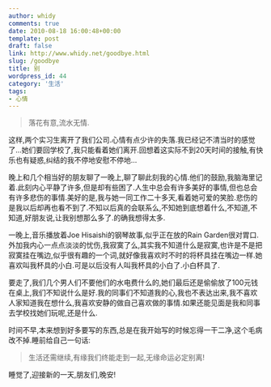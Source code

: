 ```yaml
---
author: whidy
comments: true
date: 2010-08-18 16:00:48+00:00
template: post
draft: false
link: http://www.whidy.net/goodbye.html
slug: /goodbye
title: 别
wordpress_id: 44
category: '生活'
tags:
- 心情
---
```


<blockquote>落花有意,流水无情.</blockquote>


这样,两个实习生离开了我们公司.心情有点少许的失落.我已经记不清当时的感觉了...她们要回学校了,我只能看着她们离开.回想着这实际不到20天时间的接触,有快乐也有疑惑,纠结的我不停地安慰不停地...

晚上和几个相当好的朋友聊了一晚上,聊了聊此刻我的心情.他们的鼓励,我脑海里记着.此刻内心平静了许多,但是却有些困了.人生中总会有许多美好的事情,但也总会有许多悲伤的事情.美好的是,我与她一同工作二十多天,看着她可爱的笑脸.悲伤的是我以后却再也看不到了.不知以后真的会联系么,不知她到底想着什么,不知道,不知道,好朋友说,让我别想那么多了.的确我想得太多.

一晚上,音乐播放着Joe Hisaishi的钢琴故事,似乎正在放的Rain Garden很对胃口.外加我内心一点点淡淡的忧伤,我寂寞了么,其实我不知道什么是寂寞,也许是不是把寂寞挂在嘴边,似乎很有趣的一个词,就好像我喜欢时不时的将杯具挂在嘴边一样.她喜欢叫我杯具的小白.可是以后没有人叫我杯具的小白了.小白杯具了.

要走了,我们几个男人们不要他们的水电费什么的,她们最后还是偷偷放了100元钱在桌上,我们不知说什么是好.我的同事们不知道我的心,我也不表达出来,我不喜欢人家知道我在想什么,我喜欢安静的做自己喜欢做的事情.如果还能见面是我和同事去学校找她们玩呢,还是什么.

时间不早,本来想到好多要写的东西,总是在我开始写的时候忘得一干二净,这个毛病改不掉.睡前给自己一句话:


<blockquote>生活还需继续,有缘我们终能走到一起,无缘命运必定别离!</blockquote>


睡觉了,迎接新的一天,朋友们,晚安!
